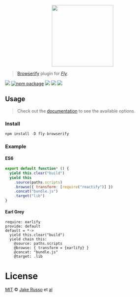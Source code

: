 <div align="center">
  <a href="http://github.com/flyjs/fly">
    <img width=200px  src="https://cloud.githubusercontent.com/assets/8317250/8733685/0be81080-2c40-11e5-98d2-c634f076ccd7.png">
  </a>
</div>

> [Browserify](http://browserify.org/) plugin for _[Fly][fly]_.

[![][fly-badge]][fly]
[![npm package][npm-ver-link]][releases]
[![][dl-badge]][npm-pkg-link]
[![][travis-badge]][travis-link]
[![][mit-badge]][mit]

## Usage
> Check out the [documentation](https://github.com/substack/node-browserify#browserifyfiles--opts) to see the available options.

### Install

```a
npm install -D fly-browserify
```

### Example

#### ES6
```js
export default function* () {
  yield this.clear("build")
  yield this
    .source(paths.scripts)
    .browse({ transform: [require("reactify")] })
    .concat("bundle.js")
    .target("lib")
}
```
#### Earl Grey
```earl-grey
require: earlify
provide: default
default = *->
  yield this.clear("build")
  yield chain this:
    @source: paths.scripts
    @browse: { transform = {earlify} }
    @concat: "bundle.js"
    @target: .lib
```

# License

[MIT][mit] © [Jake Russo][author] et [al][contributors]


[mit]:          http://opensource.org/licenses/MIT
[author]:       http://github.com/MadcapJake
[contributors]: https://github.com/MadcapJake/fly-browserify/graphs/contributors
[releases]:     https://github.com/MadcapJake/fly-browserify/releases
[fly]:          https://www.github.com/flyjs/fly
[fly-badge]:    https://img.shields.io/badge/fly-JS-05B3E1.svg?style=flat-square
[mit-badge]:    https://img.shields.io/badge/license-MIT-444444.svg?style=flat-square
[npm-pkg-link]: https://www.npmjs.org/package/fly-browserify
[npm-ver-link]: https://img.shields.io/npm/v/fly-browserify.svg?style=flat-square
[dl-badge]:     http://img.shields.io/npm/dm/fly-browserify.svg?style=flat-square
[travis-link]:  https://travis-ci.org/MadcapJake/fly-browserify
[travis-badge]: http://img.shields.io/travis/MadcapJake/fly-browserify.svg?style=flat-square
